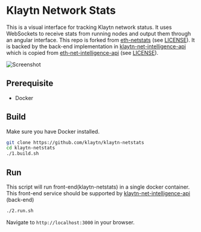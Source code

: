 Klaytn Network Stats
============

This is a visual interface for tracking Klaytn network status.
It uses WebSockets to receive stats from running nodes and output them through an angular interface.
This repo is forked from [eth-netstats](https://github.com/cubedro/eth-netstats) (see [LICENSE](/LICENSE)).
It is backed by the back-end implementation in [klaytn-net-intelligence-api](https://github.com/klaytn/klaytn-net-intelligence-api)
which is copied from [eth-net-intelligence-api](https://github.com/cubedro/eth-net-intelligence-api) (see [LICENSE](https://github.com/klaytn/klaytn-net-intelligence-api/blob/main/LICENSE)).

![Screenshot](https://github.com/klaytn/klaytn-netstats/main/src/images/screenshot.png? "Screenshot")

## Prerequisite
* Docker

## Build
Make sure you have Docker installed.

```bash
git clone https://github.com/klaytn/klaytn-netstats
cd klaytn-netstats
./1.build.sh
```

## Run
This script will run front-end(klaytn-netstats) in a single docker container.
This front-end service should be supported by [klaytn-net-intelligence-api](https://github.com/klaytn/klaytn-net-intelligence-api) (back-end)

```bash
./2.run.sh
```

Navigate to `http://localhost:3000` in your browser.
